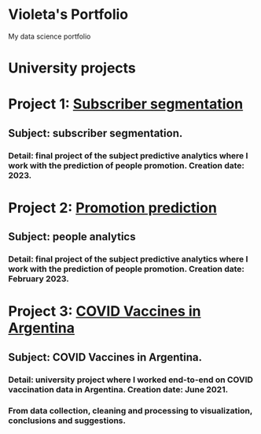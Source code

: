 # Violeta's Portfolio
My data science portfolio

# University projects


# Project 1: [Subscriber segmentation](https://github.com/VioletaSaguier/AnalisisPredictivo/blob/main/Final%20APRED.pptx)
## Subject: subscriber segmentation.
### Detail: final project of the subject predictive analytics where I work with the prediction of people promotion. Creation date: 2023. 

# Project 2: [Promotion prediction](https://github.com/VioletaSaguier/AnalisisPredictivo/blob/main/Final%20APRED.pptx)
## Subject: people analytics
### Detail: final project of the subject predictive analytics where I work with the prediction of people promotion. Creation date: February 2023. 

# Project 3: [COVID Vaccines in Argentina](https://github.com/VioletaSaguier/Proyecto/blob/main/VacunasArgentina.html)
## Subject: COVID Vaccines in Argentina.
### Detail: university project where I worked end-to-end on COVID vaccination data in Argentina. Creation date: June 2021. 
### From data collection, cleaning and processing to visualization, conclusions and suggestions.

